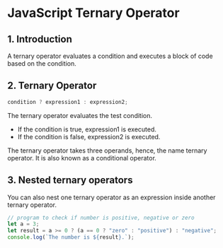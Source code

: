 # JavaScript Ternary Operator

## 1. Introduction

A ternary operator evaluates a condition and executes a block of code based on the condition.

## 2. Ternary Operator

```js
condition ? expression1 : expression2;
```

The ternary operator evaluates the test condition.

- If the condition is true, expression1 is executed.
- If the condition is false, expression2 is executed.

The ternary operator takes three operands, hence, the name ternary operator. It is also known as a conditional operator.

## 3. Nested ternary operators

You can also nest one ternary operator as an expression inside another ternary operator.

```js
// program to check if number is positive, negative or zero
let a = 3;
let result = a >= 0 ? (a == 0 ? "zero" : "positive") : "negative";
console.log(`The number is ${result}.`);
```
